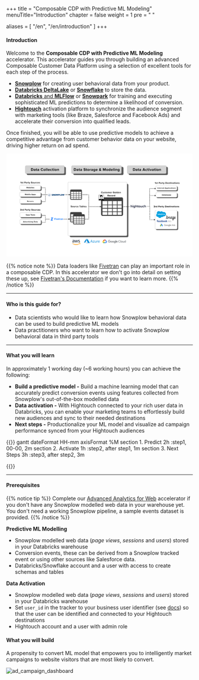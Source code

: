+++ title = "Composable CDP with Predictive ML Modeling"
menuTitle="Introduction"
chapter = false
weight = 1
pre = "<i class='fas fa-rocket'></i> "

aliases = [
    "/en",
    "/en/introduction"
]
+++

#### Introduction

Welcome to the **Composable CDP with Predictive ML Modeling** accelerator.
This accelerator guides you through building an advanced Composable Customer Data Platform using a selection of excellent tools for each step of the process.
* [**Snowplow**](https://snowplow.io/) for creating user behavioral data from your product.
* [**Databricks DeltaLake**](https://www.databricks.com/product/delta-lake-on-databricks) or [**Snowflake**](https://www.snowflake.com/en/) to store the data.
* [**Databricks** and **MLFlow**](https://www.databricks.com/product/managed-mlflow) or [**Snowpark**](https://www.snowflake.com/en/data-cloud/snowpark/) for training and executing sophisticated ML predictions to determine a likelihood of conversion.
* [**Hightouch**](https://hightouch.com/) activation platform to synchronize the audience segment with marketing tools (like Braze, Salesforce and Facebook Ads) and accelerate their conversion into qualified leads.

Once finished, you will be able to use predictive models to achieve a competitive advantage from customer behavior data on your website, driving higher return on ad spend.

![composable_cdp](images/composable_cdp.png)

{{% notice note %}}
Data loaders like [Fivetran](https://www.fivetran.com/) can play an important role in a composable CDP.
In this accelerator we don't go into detail on setting these up, see [Fivetran's Documentation](https://fivetran.com/docs/destinations/databricks) if you want to learn more.
{{% /notice %}}

***

#### Who is this guide for?

- Data scientists who would like to learn how Snowplow behavioral data can be used to build predictive ML models
- Data practitioners who want to learn how to activate Snowplow behavioral data in third party tools

***

#### What you will learn

In approximately 1 working day (~6 working hours) you can achieve the following:
- **Build a predictive model -** Build a machine learning model that can accurately predict conversion events using features collected from Snowplow's out-of-the-box modelled data
- **Data activation -** With Hightouch connected to your rich user data in Databricks, you can enable your marketing teams to effortlessly build new audiences and sync to their needed destinations
- **Next steps -** Productionalize your ML model and visualize ad campaign performance synced from your Hightouch audiences

{{<mermaid>}}
gantt
        dateFormat  HH-mm
        axisFormat %M
        section 1. Predict
        2h          :step1, 00-00, 2m
        section 2. Activate
        1h          :step2, after step1, 1m
        section 3. Next Steps
        3h          :step3, after step2, 3m

{{</mermaid>}}

***

#### Prerequisites

{{% notice tip %}}
Complete our [Advanced Analytics for Web](https://docs.snowplow.io/accelerators/web/) accelerator if you don't have any Snowplow modelled web data in your warehouse yet. You don't need a working Snowplow pipeline, a sample events dataset is provided.
{{% /notice %}}

**Predictive ML Modelling**
- Snowplow modelled web data (*page views*, *sessions* and *users*) stored in your Databricks warehouse
- Conversion events, these can be derived from a Snowplow tracked event or using other sources like Salesforce data.
- Databricks/Snowflake account and a user with access to create schemas and tables

**Data Activation**
- Snowplow modelled web data (*page views*, *sessions* and *users*) stored in your Databricks warehouse
- Set `user_id` in the tracker to your business user identifier (see [docs](https://docs.snowplow.io/docs/collecting-data/collecting-from-own-applications/javascript-trackers/javascript-tracker/javascript-tracker-v2/tracker-setup/other-parameters-2/#setting-the-user-id)) so that the user can be identified and connected to your Hightouch destinations
- Hightouch account and a user with admin role

#### What you will build

A propensity to convert ML model that empowers you to intelligently market campaigns to website visitors that are most likely to convert.

![ad_campaign_dashboard](next_steps/images/ad_campaign_dashboard_hightouch.png?width=100pc)
